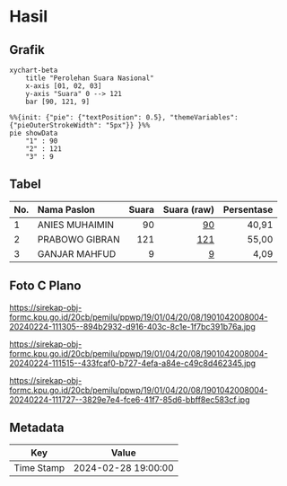 # Hasil

## Grafik

```mermaid
xychart-beta
    title "Perolehan Suara Nasional"
    x-axis [01, 02, 03]
    y-axis "Suara" 0 --> 121
    bar [90, 121, 9]
```

```mermaid
%%{init: {"pie": {"textPosition": 0.5}, "themeVariables": {"pieOuterStrokeWidth": "5px"}} }%%
pie showData
    "1" : 90
    "2" : 121
    "3" : 9
```

## Tabel

| No. | Nama Paslon    | Suara | Suara (raw) | Persentase |
|:--- |:-------------- | -----:| -----------:| ----------:|
| 1   | ANIES MUHAIMIN | 90    | [90][p-1]   | 40,91      |
| 2   | PRABOWO GIBRAN | 121   | [121][p-2]  | 55,00      |
| 3   | GANJAR MAHFUD  | 9     | [9][p-3]    | 4,09       |


[p-1]: https://github.com/gigit-pemilu/pemilu-2024/blob/main/pilpres/hitung-suara/sub/19-kepulauan-bangka-belitung/sub/01-bangka/sub/04-mendo-barat/sub/2008-kemuja/sub/004-tps/sub/paslon-1.txt
[p-2]: https://github.com/gigit-pemilu/pemilu-2024/blob/main/pilpres/hitung-suara/sub/19-kepulauan-bangka-belitung/sub/01-bangka/sub/04-mendo-barat/sub/2008-kemuja/sub/004-tps/sub/paslon-2.txt
[p-3]: https://github.com/gigit-pemilu/pemilu-2024/blob/main/pilpres/hitung-suara/sub/19-kepulauan-bangka-belitung/sub/01-bangka/sub/04-mendo-barat/sub/2008-kemuja/sub/004-tps/sub/paslon-3.txt

## Foto C Plano

https://sirekap-obj-formc.kpu.go.id/20cb/pemilu/ppwp/19/01/04/20/08/1901042008004-20240224-111305--894b2932-d916-403c-8c1e-1f7bc391b76a.jpg

https://sirekap-obj-formc.kpu.go.id/20cb/pemilu/ppwp/19/01/04/20/08/1901042008004-20240224-111515--433fcaf0-b727-4efa-a84e-c49c8d462345.jpg

https://sirekap-obj-formc.kpu.go.id/20cb/pemilu/ppwp/19/01/04/20/08/1901042008004-20240224-111727--3829e7e4-fce6-41f7-85d6-bbff8ec583cf.jpg


## Metadata

| Key        | Value               |
| ---------- | ------------------- |
| Time Stamp | 2024-02-28 19:00:00 |



